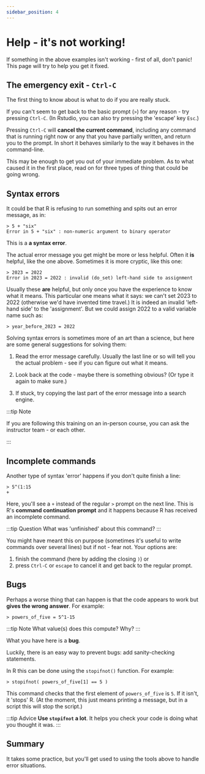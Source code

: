 ```yaml
---
sidebar_position: 4
---
```


# Help - it's not working!

If something in the above examples isn't working - first of all, don't panic!
This page will try to help you get it fixed.

## The emergency exit - `Ctrl-C`

The first thing to know about is what to do if you are really stuck.

If you can't seem to get back to the basic prompt (`>`) for any reason - try pressing
`Ctrl-C`.  (In Rstudio, you can also try pressing the 'escape' key `Esc`.)

Pressing `Ctrl-C` will **cancel the current command**, including any command that is running right now or any that you
have partially written, and return you to the prompt.  In short it behaves similarly to the way it behaves in the
command-line.

This may be enough to get you out of your immediate problem.  As to what caused it in the first place, read on for three
types of thing that could be going wrong.

## Syntax errors

It could be that R is refusing to run something and spits out an error message, as in:
```
> 5 + "six"
Error in 5 + "six" : non-numeric argument to binary operator
```

This is a **a syntax error**. 

The actual error message you get might be more or less helpful.  Often it **is** helpful, like the
one above.  Sometimes it is more cryptic, like this one:

```
> 2023 = 2022
Error in 2023 = 2022 : invalid (do_set) left-hand side to assignment
```

Usually these **are** helpful, but only once you have the experience to know what it means.  This particular one means
what it says: we can't set 2023 to 2022 (otherwise we'd have invented time travel.)  It is indeed an invalid 'left-hand
side' to the 'assignment'.
But we could assign 2022 to a valid variable name such as:
```
> year_before_2023 = 2022
```

Solving syntax errors is sometimes more of an art than a science, but here are some general suggestions for solving them:

1. Read the error message carefully.  Usually the last line or so will tell you the actual problem - see if you can
   figure out what it means.

2. Look back at the code - maybe there is something obvious?  (Or type it again to make sure.)

3. If stuck, try copying the last part of the error message into a search engine.

:::tip Note

If you are following this training on an in-person course, you can ask the instructor team - or each other.

:::

## Incomplete commands

Another type of syntax 'error' happens if you don't quite finish a line:

```
> 5^(1:15
+
```

Here, you'll see a `+` instead of the regular `>` prompt on the next line.  This is R's **command
continuation prompt** and it happens because R has received an incomplete command.

:::tip Question
What was 'unfinished' about this command?
:::

You might have meant this on purpose (sometimes it's useful to write commands over several lines)
but if not - fear not.  Your options are: 
1. finish the command (here by adding the closing `)`) or
2. press `Ctrl-C` or `escape` to cancel it and get back to the regular prompt.

## Bugs

Perhaps a worse thing that can happen is that the code appears to work but **gives the wrong answer**.
For example:

```
> powers_of_five = 5^1-15
```

:::tip Note
What value(s) does this compute?  Why?
:::

What you have here is a **bug**.

Luckily, there is an easy way to prevent bugs: add sanity-checking statements.

In R this can be done using the `stopifnot()` function.  For example:

```
> stopifnot( powers_of_five[1] == 5 )
```

This command checks that the first element of `powers_of_five` is `5`.  If it isn't, it 'stops' R.
(At the moment, this just means printing a message, but in a script this will stop the script.)

:::tip Advice
**Use `stopifnot` a lot**.  It helps you check your code is doing what you thought it was.
:::

## Summary

It takes some practice, but you'll get used to using the tools above to handle error situations.
